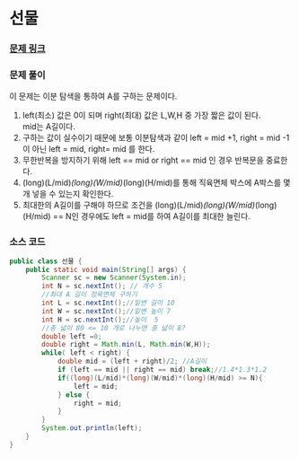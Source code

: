 # 선물 
### [문제 링크](https://www.acmicpc.net/problem/1166)


### 문제 풀이
이 문제는 이분 탐색을 통하여 A를 구하는 문제이다. </br>
1. left(최소) 값은 0이 되며 right(최대) 값은 L,W,H 중 가장 짧은 값이 된다. </br>
    mid는 A길이다.
2. 구하는 값이 실수이기 때문에 보통 이분탐색과 같이 left = mid +1, right = mid -1 이 아닌 left = mid, right= mid 를 한다.
3. 무한반복을 방지하기 위해 left == mid or right == mid 인 경우 반복문을 중료한다.
4. (long)(L/mid)*(long)(W/mid)*(long)(H/mid)를 통해 직육면체 박스에 A박스를 몇개 넣을 수 있는지 확인한다.
5. 최대한의 A길이를 구해야 하므로 조건을 (long)(L/mid)*(long)(W/mid)*(long)(H/mid) == N인 경우에도 left = mid를 하여 A길이를 최대한 늘린다.
### 소스 코드
```java
public class 선물 {
    public static void main(String[] args) {
        Scanner sc = new Scanner(System.in);
        int N = sc.nextInt(); // 개수 5
        //최대 A 길이 정육면체 구하기
        int L = sc.nextInt();//밑변 길이 10
        int W = sc.nextInt();//밑변 높이 7
        int H = sc.nextInt();//높이  5
        //총 넓이 80 <= 10 개로 나누면 총 넓이 8?
        double left =0;
        double right = Math.min(L, Math.min(W,H));
        while( left < right) {
            double mid = (left + right)/2; //A길이
            if (left == mid || right == mid) break;//1.4*1.3*1.2
            if((long)(L/mid)*(long)(W/mid)*(long)(H/mid) >= N){
                left = mid;
            } else {
                right = mid;
            }
        }
        System.out.println(left);
    }
}

```